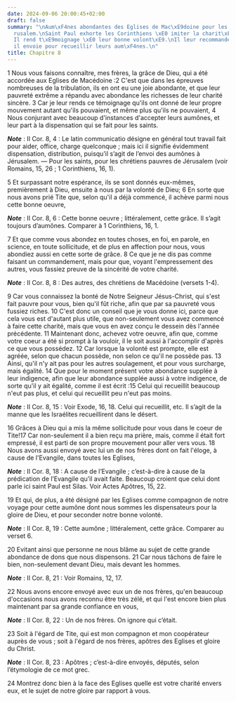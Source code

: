 ```yaml
---
date: 2024-09-06 20:00:45+02:00
draft: false
summary: "\nAum\xF4nes abondantes des Eglises de Mac\xE9doine pour les saints de J\xE9\
  rusalem.\nSaint Paul exhorte les Corinthiens \xE0 imiter la charit\xE9 de ces Eglises.\n\
  Il rend t\xE9moignage \xE0 leur bonne volont\xE9.\nIl leur recommande ceux qu\u2019\
  il envoie pour recueillir leurs aum\xF4nes.\n"
title: Chapitre 8
---
```





1 Nous vous faisons connaître, mes frères, la grâce de Dieu, qui a été accordée aux Eglises de Macédoine :2 C'est que dans les épreuves nombreuses de la tribulation, ils en ont eu une joie abondante, et que leur pauvreté extrême a répandu avec abondance les richesses de leur charité sincère. 3 Car je leur rends ce témoignage qu'ils ont donné de leur propre mouvement autant qu'ils pouvaient, et même plus qu'ils ne pouvaient, 4 Nous conjurant avec beaucoup d'instances d'accepter leurs aumônes, et leur part à la dispensation qui se fait pour les saints.

***Note*** :  II Cor. 8, 4 : Le latin communicatio désigne en général tout travail fait pour aider, office, charge quelconque ; mais ici il signifie évidemment dispensation, distribution, puisqu’il s’agit de l’envoi des aumônes à Jérusalem. ― Pour les saints, pour les chrétiens pauvres de Jérusalem (voir Romains, 15, 26 ; 1 Corinthiens, 16, 1).

5 Et surpassant notre espérance, ils se sont donnés eux-mêmes, premièrement à Dieu, ensuite à nous par la volonté de Dieu; 6 En sorte que nous avons prié Tite que, selon qu'il a déjà commencé, il achève parmi nous cette bonne oeuvre,

***Note*** :  II Cor. 8, 6 : Cette bonne oeuvre ; littéralement, cette grâce. Il s’agit toujours d’aumônes. Comparer à 1 Corinthiens, 16, 1.


7 Et que comme vous abondez en toutes choses, en foi, en parole, en science, en toute sollicitude, et de plus en affection pour nous, vous abondiez aussi en cette sorte de grâce. 8 Ce que je ne dis pas comme faisant un commandement, mais pour que, voyant l'empressement des autres, vous fassiez preuve de la sincérité de votre charité.

***Note*** :  II Cor. 8, 8 : Des autres, des chrétiens de Macédoine (versets 1-4).

9 Car vous connaissez la bonté de Notre Seigneur Jésus-Christ, qui s'est fait pauvre pour vous, bien qu'il fût riche, afin que par sa pauvreté vous fussiez riches. 10 C'est donc un conseil que je vous donne ici, parce que cela vous est d'autant plus utile, que non-seulement vous avez commencé à faire cette charité, mais que vous en avez conçu le dessein dès l'année précédente. 11 Maintenant donc, achevez votre oeuvre, afin que, comme votre coeur a été si prompt à la vouloir, il le soit aussi à l'accomplir d'après ce que vous possédez. 12 Car lorsque la volonté est prompte, elle est agréée, selon que chacun possède, non selon ce qu'il ne possède pas. 13 Ainsi, qu'il n'y ait pas pour les autres soulagement, et pour vous surcharge, mais égalité. 14 Que pour le moment présent votre abondance supplée à leur indigence, afin que leur abondance supplée aussi à votre indigence, de sorte qu'il y ait égalité, comme il est écrit :15 Celui qui recueillit beaucoup n'eut pas plus, et celui qui recueillit peu n'eut pas moins.

***Note*** :  II Cor. 8, 15 : Voir Exode, 16, 18. Celui qui recueillit, etc. Il s’agit de la manne que les Israélites recueillirent dans le désert.


16 Grâces à Dieu qui a mis la même sollicitude pour vous dans le coeur de Tite!17 Car non-seulement il a bien reçu ma prière, mais, comme il était fort empressé, il est parti de son propre mouvement pour aller vers vous. 18 Nous avons aussi envoyé avec lui un de nos frères dont on fait l'éloge, à cause de l'Evangile, dans toutes les Eglises,

***Note*** :  II Cor. 8, 18 : A cause de l’Evangile ; c’est-à-dire à cause de la prédication de l’Evangile qu’il avait faite. Beaucoup croient que celui dont parle ici saint Paul est Silas. Voir Actes Apôtres, 15, 22.

19 Et qui, de plus, a été désigné par les Eglises comme compagnon de notre voyage pour cette aumône dont nous sommes les dispensateurs pour la gloire de Dieu, et pour seconder notre bonne volonté.

***Note*** :  II Cor. 8, 19 : Cette aumône ; littéralement, cette grâce. Comparer au verset 6.

20 Evitant ainsi que personne ne nous blâme au sujet de cette grande abondance de dons que nous dispensons. 21 Car nous tâchons de faire le bien, non-seulement devant Dieu, mais devant les hommes.

***Note*** :  II Cor. 8, 21 : Voir Romains, 12, 17.

22 Nous avons encore envoyé avec eux un de nos frères, qu'en beaucoup d'occasions nous avons reconnu être très zélé, et qui l'est encore bien plus maintenant par sa grande confiance en vous,

***Note*** :  II Cor. 8, 22 : Un de nos frères. On ignore qui c’était.

23 Soit à l'égard de Tite, qui est mon compagnon et mon coopérateur auprès de vous ; soit à l'égard de nos frères, apôtres des Eglises et gloire du Christ.

***Note*** :  II Cor. 8, 23 : Apôtres ; c’est-à-dire envoyés, députés, selon l’étymologie de ce mot grec.

24 Montrez donc bien à la face des Eglises quelle est votre charité envers eux, et le sujet de notre gloire par rapport à vous.

